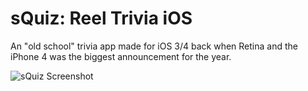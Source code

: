 # sQuiz: Reel Trivia iOS
An "old school" trivia app made for iOS 3/4 back when Retina and the iPhone 4 was the biggest announcement for the year.

![sQuiz Screenshot]()